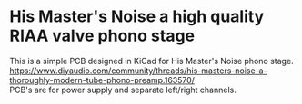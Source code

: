 # His Master's Noise a high quality RIAA valve phono stage

This is a simple PCB designed in KiCad for His Master's Noise phono stage.</br>
https://www.diyaudio.com/community/threads/his-masters-noise-a-thoroughly-modern-tube-phono-preamp.163570/</br>
PCB's are for power supply and separate left/right channels.</br>
